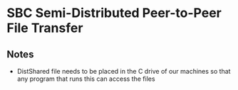 # SBC Semi-Distributed Peer-to-Peer File Transfer

## Notes

* DistShared file needs to be placed in the C drive of our machines so that any program that runs this can access the files
